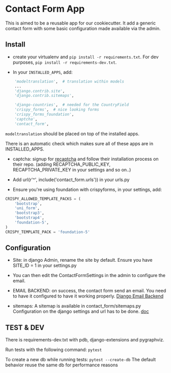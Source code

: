 Contact Form App
================

This is aimed to be a reusable app for our cookiecutter.
It add a generic contact form with some basic configuration made available via the admin.


Install
-------

- create your virtualenv and `pip install -r requirements.txt`. For dev purposes, `pip install -r requirements-dev.txt`.

- In your `INSTALLED_APPS`, add:

```python
    'modeltranslation',  # translation within models
    ...
    'django.contrib.site',
    'django.contrib.sitemaps',

    'django-countries',  # needed for the CountryField
    'crispy_forms',  # nice looking forms
    'crispy_forms_foundation',
    'captcha',
    'contact_form',
```

`modeltranslation` should be placed on top of the installed apps.

There is an automatic check which makes sure all of these apps are in INSTALLED_APPS.

- captcha: signup for [recaptcha](https://github.com/praekelt/django-recaptcha) and follow their installation process on their repo. (adding RECAPTCHA_PUBLIC_KEY, RECAPTCHA_PRIVATE_KEY in your settings and so on..)

- Add url(r'^', include('contact_form.urls')) in your urls.py

- Ensure you're using foundation with crispyforms, in your settings, add:

```python
CRISPY_ALLOWED_TEMPLATE_PACKS = (
    'bootstrap',
    'uni_form',
    'bootstrap3',
    'bootstrap4',
    'foundation-5',
)
CRISPY_TEMPLATE_PACK = 'foundation-5'
```

Configuration
-------------

- Site: in django Admin, rename the site by default. Ensure you have SITE_ID = 1 in your settings.py

- You can then edit the ContactFormSettings in the admin to configure the email.

- EMAIL BACKEND: on success, the contact form send an email. You need to have it configured to have it working properly. [Django Email Backend](https://docs.djangoproject.com/en/1.10/ref/settings/#std:setting-EMAIL_BACKEND)

- sitemaps: A sitemap is available in contact_form/sitemaps.py
Configuration on the django settings and url has to be done. [doc](https://docs.djangoproject.com/en/1.10/ref/contrib/sitemaps/)


TEST & DEV
----------

There is requirements-dev.txt with pdb, django-extensions and pygraphviz.

Run tests with the following command:
`pytest`

To create a new db while running tests: `pytest --create-db`
The default behavior reuse the same db for performance reasons
